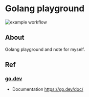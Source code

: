 # Golang playground

![example workflow](https://github.com/miolab/go_playground/actions/workflows/ci.yml/badge.svg)

## About

Golang playground and note for myself.

## Ref

### [go.dev](https://go.dev/)

- Documentation https://go.dev/doc/
